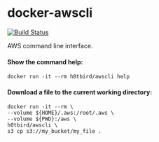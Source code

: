 # docker-awscli

[![Build Status](https://travis-ci.org/h0tbird/docker-awscli.svg?branch=master)](https://travis-ci.org/h0tbird/docker-awscli)

AWS command line interface.

#### Show the command help:
```
docker run -it --rm h0tbird/awscli help
```

#### Download a file to the current working directory:
```
docker run -it --rm \
--volume ${HOME}/.aws:/root/.aws \
--volume ${PWD}:/aws \
h0tbird/awscli \
s3 cp s3://my_bucket/my_file .
```
